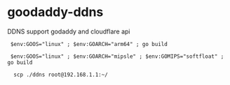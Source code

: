 # goodaddy-ddns
DDNS support godaddy and cloudflare api

```shell
 $env:GOOS="linux" ; $env:GOARCH="arm64" ; go build
```
```shell
 $env:GOOS="linux" ; $env:GOARCH="mipsle" ; $env:GOMIPS="softfloat" ; go build
```
```shell
  scp ./ddns root@192.168.1.1:~/
```